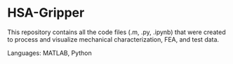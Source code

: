 # HSA-Gripper

This repository contains all the code files (.m, .py, .ipynb) that were created to process and visualize mechanical characterization, FEA, and test data.

Languages: MATLAB, Python